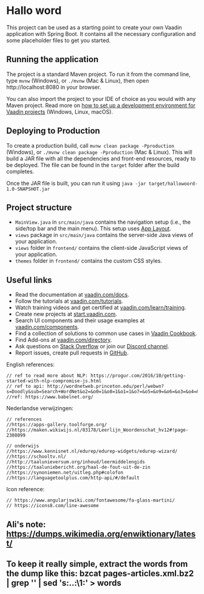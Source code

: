 # Hallo word

This project can be used as a starting point to create your own Vaadin application with Spring Boot.
It contains all the necessary configuration and some placeholder files to get you started.

## Running the application

The project is a standard Maven project. To run it from the command line,
type `mvnw` (Windows), or `./mvnw` (Mac & Linux), then open
http://localhost:8080 in your browser.

You can also import the project to your IDE of choice as you would with any
Maven project. Read more on [how to set up a development environment for
Vaadin projects](https://vaadin.com/docs/latest/guide/install) (Windows, Linux, macOS).

## Deploying to Production

To create a production build, call `mvnw clean package -Pproduction` (Windows),
or `./mvnw clean package -Pproduction` (Mac & Linux).
This will build a JAR file with all the dependencies and front-end resources,
ready to be deployed. The file can be found in the `target` folder after the build completes.

Once the JAR file is built, you can run it using
`java -jar target/hallowoord-1.0-SNAPSHOT.jar`

## Project structure

- `MainView.java` in `src/main/java` contains the navigation setup (i.e., the
  side/top bar and the main menu). This setup uses
  [App Layout](https://vaadin.com/components/vaadin-app-layout).
- `views` package in `src/main/java` contains the server-side Java views of your application.
- `views` folder in `frontend/` contains the client-side JavaScript views of your application.
- `themes` folder in `frontend/` contains the custom CSS styles.

## Useful links

- Read the documentation at [vaadin.com/docs](https://vaadin.com/docs).
- Follow the tutorials at [vaadin.com/tutorials](https://vaadin.com/tutorials).
- Watch training videos and get certified at [vaadin.com/learn/training](https://vaadin.com/learn/training).
- Create new projects at [start.vaadin.com](https://start.vaadin.com/).
- Search UI components and their usage examples at [vaadin.com/components](https://vaadin.com/components).
- Find a collection of solutions to common use cases in [Vaadin Cookbook](https://cookbook.vaadin.com/).
- Find Add-ons at [vaadin.com/directory](https://vaadin.com/directory).
- Ask questions on [Stack Overflow](https://stackoverflow.com/questions/tagged/vaadin) or join our [Discord channel](https://discord.gg/MYFq5RTbBn).
- Report issues, create pull requests in [GitHub](https://github.com/vaadin/platform).

English references:

    // ref to read more about NLP: https://progur.com/2016/10/getting-started-with-nlp-compromise-js.html
    // ref to api: http://wordnetweb.princeton.edu/perl/webwn?s=Doodly&sub=Search+WordNet&o2=&o0=1&o8=1&o1=1&o7=&o5=&o9=&o6=&o3=&o4=&h=
    //ref: https://www.babelnet.org/

Nederlandse verwijzingen:

    // references
    //https://apps-gallery.toolforge.org/
    //https://maken.wikiwijs.nl/83178/Leerlijn_Woordenschat_hv12#!page-2308099

    // onderwijs
    //https://www.kennisnet.nl/edurep/edurep-widgets/edurep-wizard/
    //https://schooltv.nl/
    //http://taalunieversum.org/inhoud/leermiddelengids
    //https://taaluniebericht.org/haal-de-fout-uit-de-zin
    //https://synoniemen.net/uitleg.php#colofon
    //https://languagetoolplus.com/http-api/#/default


Icon reference:

    // https://www.angularjswiki.com/fontawesome/fa-glass-martini/
    // https://icons8.com/line-awesome
Ali's note:
https://dumps.wikimedia.org/enwiktionary/latest/
-----------------------------------------------------------
To keep it really simple, extract the words from the dump like this:
bzcat pages-articles.xml.bz2 | grep '<title>[^[:space:][:punct:]]*</title>' | sed 's:.*<title>\(.*\)</title>.*:\1:' > words
------------------------------------------------------------------------
